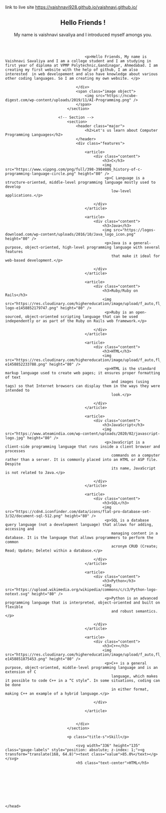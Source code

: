 link to live site https://vaishnavi928.github.io/vaishnavi.github.io/
<html>
	<head>
		<title>Sample Website</title>
							<!-- Banner -->
								<section id="banner">
									<div class="content">
										<header>
											<h1>Hello Friends !</h1>
											<p>My name is vaishnavi savaliya and I introduced myself amongs you.</p>
										</header>

										<p>Hello Friends, My name is Vaishnavi Savaliya and I am a college student and I am studying in first year of diploma at VPMP Polytechnic,Gandinagar, Ahmedabad. I am creating my first website with the help of github, I am also interested  in web developement and also have knowledge about various other coding languages. So I am creating my own website. </p>
										
									</div>
									<span class="image object">
										<img src="https://ncube-digest.com/wp-content/uploads/2019/11/AI-Programming.png" />
									</span>
								</section>

							<!-- Section -->
								<section>
									<header class="major">
										<h2>Let's us learn about Computer Programming Languages</h2>
									</header>
									<div class="features">
										
										<article>
											<div class="content">
												<h3>C</h3>
												<img src="https://www.vippng.com/png/full/398-3984086_history-of-c-programming-language-circle.png" height="80" />
												 <p>C Language is a structure-oriented, middle-level programming language mostly used to develop
													low-level applications.</p>

											</div>
										</article>
										
										<article>
											<div class="content">
												<h3>Java</h3>
												<img src="https://logos-download.com/wp-content/uploads/2016/10/Java_logo_icon.png" height="80" />
												 <p>Java is a general-purpose, object-oriented, high-level programming language with several features
													that make it ideal for web-based development.</p>
												
											</div>
										</article>

										<article>
											<div class="content">
												<h3>Ruby/Ruby on Rails</h3>
												<img src="https://res.cloudinary.com/highereducation/image/upload/f_auto,fl_lossy,q_auto:eco/v1/ComputerScience.org/2015/10/ruby-logo-e1458852179747.png" height="80" />
												 <p>Ruby is an open-sourced, object-oriented scripting language that can be used independently or as part of the Ruby on Rails web framework.</p>

											</div>
										</article>
										
										<article>
											<div class="content">
												<h3>HTML</h3>
												<img src="https://res.cloudinary.com/highereducation/image/upload/f_auto,fl_lossy,q_auto:eco/v1/ComputerScience.org/2015/10/HTML5_logo-e1458852233788.png" height="80" />
												 <p>HTML is the standard markup language used to create web pages; it ensures proper formatting of text
													and images (using tags) so that Internet browsers can display them in the ways they were intended to
													look.</p>
												
											</div>
										</article>

										<article>
											<div class="content">
												<h3>JavaScript</h3>
												<img src="https://www.ateamindia.com/wp-content/uploads/2020/02/javascript-logo.jpg" height="80" />
												 <p>JavaScript is a client-side programming language that runs inside a client browser and processes
													commands on a computer rather than a server. It is commonly placed into an HTML or ASP file. Despite
													its name, JavaScript is not related to Java.</p>

											</div>
										</article>

										<article>
											<div class="content">
												<h3>SQL</h3>
												<img src="https://cdn4.iconfinder.com/data/icons/flat-pro-database-set-3/32/document-sql-512.png" height="80" />
												 <p>SQL is a database query language (not a development language) that allows for adding, accessing and
													managing content in a database. It is the language that allows programmers to perform the common
													acronym CRUD (Create; Read; Update; Delete) within a database.</p>
												
											</div>
										</article>

										<article>
											<div class="content">
												<h3>Python</h3>
												<img src="https://upload.wikimedia.org/wikipedia/commons/c/c3/Python-logo-notext.svg" height="80" />
												 <p>Python is an advanced programming language that is interpreted, object-oriented and built on flexible
													and robust semantics.</p>
												
											</div>
										</article>

										<article>
											<div class="content">
												<h3>C++</h3>
												<img src="https://res.cloudinary.com/highereducation/image/upload/f_auto,fl_lossy,q_auto:eco/v1/ComputerScience.org/2015/10/cplusplus-e1458851875453.png" height="80" />
												 <p>C++ is a general purpose, object-oriented, middle-level programming language and is an extension of C
													language, which makes it possible to code C++ in a “C style”. In some situations, coding can be done
													in either format, making C++ an example of a hybrid language.</p>

											</div>

										</article>

										
									</div>
								</section>
								
								<p class="title-s">Skill</p>	

									<svg width="336" height="135" class="gauge-labels" style="position: absolute; z-index: 1;"><g transform="translate(168, 64.8)"><text class="value">85.0%</text></g></svg>	
									<h5 class="text-center">HTML</h5>









	</head>
</html>
